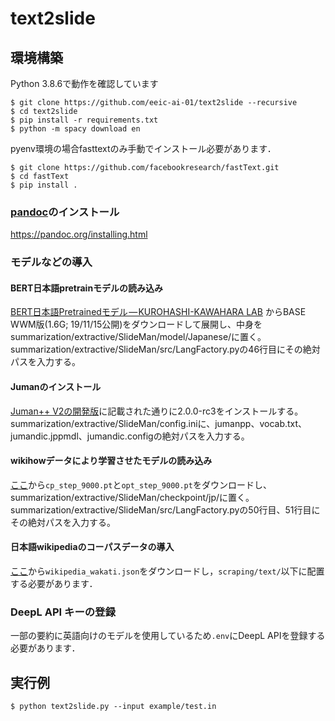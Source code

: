 # text2slide

## 環境構築

Python 3.8.6で動作を確認しています

```
$ git clone https://github.com/eeic-ai-01/text2slide --recursive
$ cd text2slide
$ pip install -r requirements.txt
$ python -m spacy download en
```

pyenv環境の場合fasttextのみ手動でインストール必要があります．
```
$ git clone https://github.com/facebookresearch/fastText.git
$ cd fastText
$ pip install .
```

### [pandoc](https://pandoc.org)のインストール
https://pandoc.org/installing.html

### モデルなどの導入
#### BERT日本語pretrainモデルの読み込み
[BERT日本語Pretrainedモデル — KUROHASHI-KAWAHARA LAB](http://nlp.ist.i.kyoto-u.ac.jp/index.php?BERT日本語Pretrainedモデル)
からBASE WWM版(1.6G; 19/11/15公開)をダウンロードして展開し、中身をsummarization/extractive/SlideMan/model/Japanese/に置く。
summarization/extractive/SlideMan/src/LangFactory.pyの46行目にその絶対パスを入力する。
#### Jumanのインストール
[Juman++ V2の開発版](https://github.com/ku-nlp/jumanpp)に記載された通りに2.0.0-rc3をインストールする。
summarization/extractive/SlideMan/config.iniに、jumanpp、vocab.txt、jumandic.jppmdl、jumandic.configの絶対パスを入力する。
#### wikihowデータにより学習させたモデルの読み込み
[ここ](https://drive.google.com/drive/folders/1dTXvupaJHumT_0_bFDb6tXoKgUaWmkNZ?usp=sharing)から`cp_step_9000.pt`と`opt_step_9000.pt`をダウンロードし、summarization/extractive/SlideMan/checkpoint/jp/に置く。
summarization/extractive/SlideMan/src/LangFactory.pyの50行目、51行目にその絶対パスを入力する。
#### 日本語wikipediaのコーパスデータの導入
[ここ](https://drive.google.com/drive/folders/1dTXvupaJHumT_0_bFDb6tXoKgUaWmkNZ?usp=sharing)から`wikipedia_wakati.json`をダウンロードし，`scraping/text/`以下に配置する必要があります．

### DeepL API キーの登録
一部の要約に英語向けのモデルを使用しているため`.env`にDeepL APIを登録する必要があります．

## 実行例

```
$ python text2slide.py --input example/test.in
```
